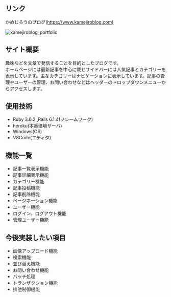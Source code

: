 ## リンク
かめじろうのブログ(https://www.kamejiroblog.com)

![kamejiroblog_portfolio](https://user-images.githubusercontent.com/67854405/147580109-6937fb7c-047b-4177-aa22-21a997bb5189.png)

## サイト概要
趣味などを文章で発信することを目的としたブログです。  
ホームページには最新記事を中心に載せサイドバーには人気記事とカテゴリーを表示しています。主なカテゴリーはナビゲーションに表示しています。記事の管理やユーザーの管理、お問い合わせなどはヘッダーのドロップダウンメニューからアクセスします。<br>

## 使用技術
- Ruby 3.0.2 ,Rails 6.1.4(フレームワーク)
- heroku(本番環境サーバ)
- Windows(OS)
- VSCode(エディタ)

## 機能一覧

- 記事一覧表示機能
- 記事詳細表示機能
- カテゴリー機能
- 記事投稿機能
- 記事削除機能
- ページネーション機能
- ユーザー機能
- ログイン、ログアウト機能
- 管理ユーザー機能

## 今後実装したい項目
- 画像アップロード機能
- 検索機能
- 並び替え機能
- お問い合わせ機能
- バッチ処理
- トランザクション機能
- 排他制御機能